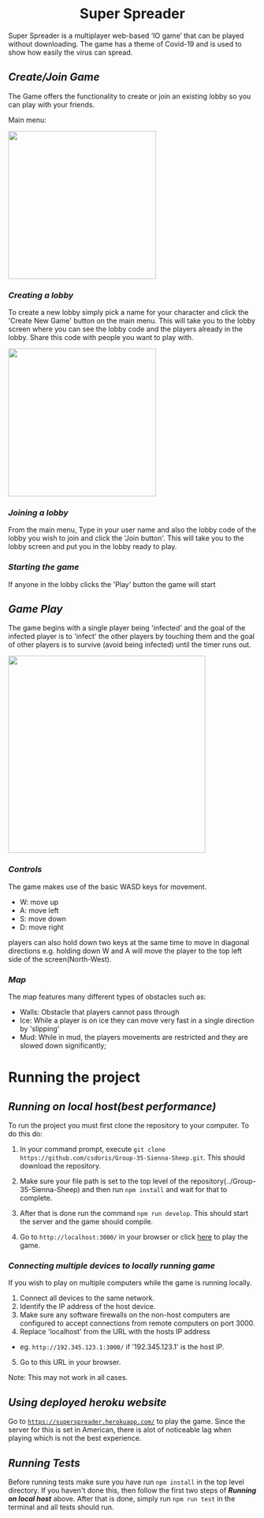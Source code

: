 # <center>**Super Spreader**</center>

Super Spreader is a multiplayer web-based ‘IO game’ that can be played without downloading. The game has a theme of Covid-19 and is used to show how easily the virus can spread.

## ***Create/Join Game***
The Game offers the functionality to create or join an existing lobby so you can play with your friends. 

Main menu:

<img src="https://imgur.com/UTsBkaP.png" width="300">

### ***Creating a lobby***
To create a new lobby simply pick a name for your character and click the 'Create New Game' button on the main menu. This will take you to the lobby screen where you can see the lobby code and the players already in the lobby. Share this code with people you want to play with.  

<img src="https://imgur.com/zD0rghA.png" width="300">

### ***Joining a lobby***
From the main menu, Type in your user name and also the lobby code of the lobby you wish to join and click the 'Join button'. This will take you to the lobby screen and put you in the lobby ready to play.

### ***Starting the game***
If anyone in the lobby clicks the 'Play' button the game will start

## ***Game Play***
The game begins with a single player being 'infected' and the goal of the infected player is to 'infect' the other players by touching them and the goal of other players is to survive (avoid being infected) until the timer runs out.

<img src="https://imgur.com/pAJ7aK0.png" width="400">

### ***Controls***
The game makes use of the basic WASD keys for movement.
- W: move up
- A: move left
- S: move down
- D: move right

players can also hold down two keys at the same time to move in diagonal directions e.g. holding down W and A will move the player to the top left side of the screen(North-West).


### ***Map***
The map features many different types of obstacles such as:
- Walls: Obstacle that players cannot pass through
- Ice: While a player is on ice they can move very fast in a single direction by 'slipping'
- Mud: While in mud, the players movements are restricted and they are slowed down significantly; 

# **Running the project**

## ***Running on local host(best performance)***
To run the project you must first clone the repository to your computer. To do this do:

1. In your command prompt, execute `git clone https://github.com/csdoris/Group-35-Sienna-Sheep.git`. This should download the repository.

2. Make sure your file path is set to the top level of the repository(../Group-35-Sienna-Sheep) and then run `npm install` and wait for that to complete.

3. After that is done run the command `npm run develop`. This should start the server and the game should compile.

4. Go to `http://localhost:3000/` in your browser or click [here](http://localhost:3000/) to play the game.

### ***Connecting multiple devices to locally running game***

If you wish to play on multiple computers while the game is running locally.

1. Connect all devices to the same network.
2. Identify the IP address of the host device.
3. Make sure any software firewalls on the non-host computers are configured to accept connections from remote computers on port 3000.
4. Replace 'localhost' from the URL with the hosts IP address 
  - eg. `http://192.345.123.1:3000/` if '192.345.123.1' is the host IP. 
5. Go to this URL in your browser. 

Note: This may not work in all cases. 

## ***Using deployed heroku website***

Go to [`https://superspreader.herokuapp.com/`](https://superspreader.herokuapp.com/) to play the game. Since the server for this is set in American, there is alot of noticeable lag when playing which is not the best experience.

## ***Running Tests***
Before running tests make sure you have run `npm install` in the top level directory. If you haven't done this, then follow the first two steps of ***Running on local host*** above. After that is done, simply run `npm run test` in the terminal and all tests should run.
